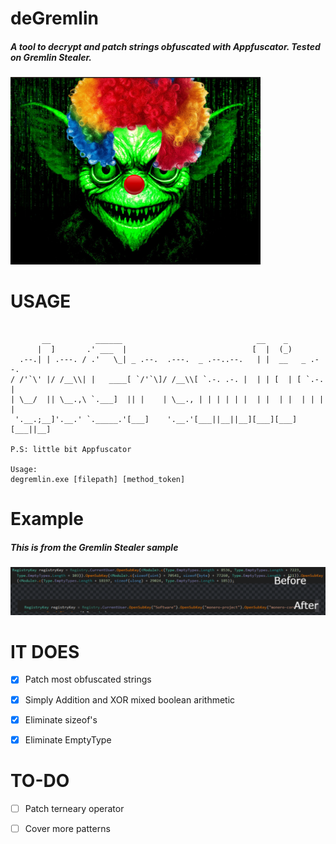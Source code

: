 # deGremlin
##### A tool to decrypt and patch strings obfuscated with Appfuscator. Tested on Gremlin Stealer.
<img src="images/clown.png" alt="Clown" width="400" height="300">



# USAGE

````

       __          ______                              __    _
      |  ]       .' ___  |                            [  |  (_)
  .--.| | .---. / .'   \_| _ .--.  .---.  _ .--..--.   | |  __   _ .--.
/ /'`\' |/ /__\\| |   ____[ `/'`\]/ /__\\[ `.-. .-. |  | | [  | [ `.-. |
| \__/  || \__.,\ `.___]  || |    | \__., | | | | | |  | |  | |  | | | |
 '.__.;__]'.__.' `._____.'[___]    '.__.'[___||__||__][___][___][___||__]
                                                                        P.S: little bit Appfuscator

Usage:
degremlin.exe [filepath] [method_token]
````


# Example
##### This is from the Gremlin Stealer sample
![](images/before_after.png)


# IT DOES
- [x] Patch most obfuscated strings
- [x] Simply Addition and XOR mixed boolean arithmetic
- [x] Eliminate sizeof's
- [x] Eliminate EmptyType


# TO-DO
- [ ] Patch terneary operator
- [ ] Cover more patterns


